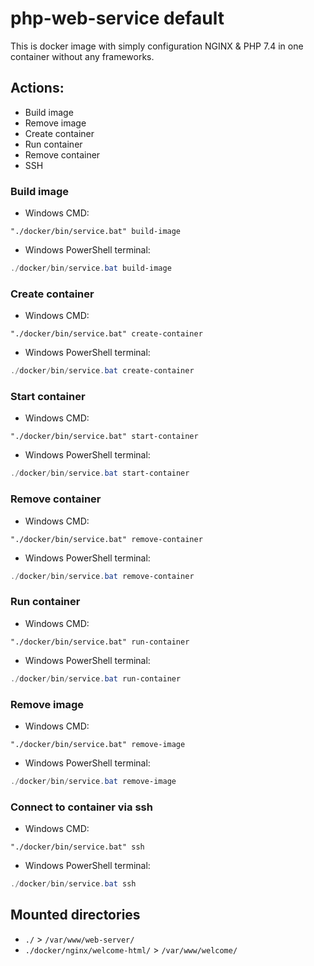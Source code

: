 # php-web-service default

This is docker image with simply configuration NGINX & PHP 7.4 in one container without any frameworks.

## Actions:

* Build image
* Remove image
* Create container
* Run container
* Remove container
* SSH

### Build image 

* Windows CMD:
```batch
"./docker/bin/service.bat" build-image
```

* Windows PowerShell terminal:
```powershell
./docker/bin/service.bat build-image
```

### Create container

* Windows CMD:
```batch
"./docker/bin/service.bat" create-container
```

* Windows PowerShell terminal:
```powershell
./docker/bin/service.bat create-container
```

### Start container 

* Windows CMD:
```batch
"./docker/bin/service.bat" start-container
```

* Windows PowerShell terminal:
```powershell
./docker/bin/service.bat start-container
```

### Remove container 

* Windows CMD:
```batch
"./docker/bin/service.bat" remove-container
```

* Windows PowerShell terminal:
```powershell
./docker/bin/service.bat remove-container
```

### Run container 

* Windows CMD:
```batch
"./docker/bin/service.bat" run-container
```

* Windows PowerShell terminal:
```powershell
./docker/bin/service.bat run-container
```

### Remove image 

* Windows CMD:
```batch
"./docker/bin/service.bat" remove-image
```

* Windows PowerShell terminal:
```powershell
./docker/bin/service.bat remove-image
```

### Connect to container via ssh

* Windows CMD:
```batch
"./docker/bin/service.bat" ssh
```

* Windows PowerShell terminal:
```powershell
./docker/bin/service.bat ssh
```

## Mounted directories
* `./` > `/var/www/web-server/`
* `./docker/nginx/welcome-html/` > `/var/www/welcome/`